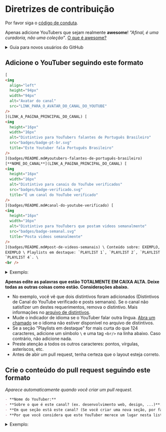 # Diretrizes de contribuição

Por favor siga o [código de conduta](codigo_de_conduta.md).

Apenas adicione YouTubers que sejam realmente **awesome**! _"Afinal, é uma curadoria, não uma coleção"_. [O que é awesome?](https://github.com/sindresorhus/awesome/blob/main/awesome.md#only-awesome-is-awesome)

<details>
  <summary>Guia para novos usuários do GitHub</summary>
  <ol>
    <li>Va até o arquivo <a href="https://github.com/rcarubbi/awesome-brazilian-youtubers/blob/main/readme.md">readme.md</a> neste repositório.</li>
    <li>Clique no botão "editar" (com o ícone de um lápis).</li>
    <li>Adicione o novo YouTuber (seguindo o formato abaixo e no final da seção apropriada) e clique em "Commit".</li>
    <li>Clique no botão verde "Criar um pull request", preencha o template e clique no botão verde "Criar um pull request" novamente.</li>
    <p>E é isso... fácil assim!</p>
  </ol>
</details>

## Adicione o YouTuber seguindo este formato

```html
[
<img
  align="left"
  height="94px"
  width="94px"
  alt="Avatar do canal"
  src="LINK_PARA_O_AVATAR_DO_CANAL_DO_YOUTUBE"
/>
](LINK_A_PAGINA_PRINCIPAL_DO_CANAL) [
<img
  height="16px"
  width="16px"
  alt="Distintivo para YouTubers falantes de Português Brasileiro"
  src="badges/badge-pt-br.svg"
  title="Este Youtuber fala Português Brasileiro"
/>
](badges/README.md#youtubers-falantes-de-português-brasileiro)
[**NOME_DO_CANAL**](LINK_A_PAGINA_PRINCIPAL_DO_CANAL) [
<img
  height="16px"
  width="16px"
  alt="Distintivo para canais do YouTube verificados"
  src="badges/badge-verificado.svg"
  title="É um canal do YouTube verificado"
/>
](badges/README.md#canal-do-youtube-verificado) [
<img
  height="16px"
  width="16px"
  alt="Distintivo para YouTubers que postam videos semanalmente"
  src="badges/badge-semanal.svg"
  title="Posta videos semanalmente"
/>
](badges/README.md#post-de-videos-semanais) \ Conteúdo sobre: EXEMPLO, EXEMPLO,
EXEMPLO \ Playlists em destaque: `PLAYLIST 1`, `PLAYLIST 2`, `PLAYLIST 3`,
`PLAYLIST 4`. \
<br />
```

<details>
  <summary>Exemplo:</summary>

[<img align="left" height="94px" width="94px" alt="Avatar do canal do GitHub" src="https://yt3.ggpht.com/a/AATXAJzVBGU-QyENevFp8etYX1iEak8Y7KEjUPsucWAvAA=s100-c-k-c0xffffffff-no-rj-mo"/>](https://www.youtube.com/user/github)

[<img height="16px" width="16px" alt="Distintivo para YouTubers falantes de português" src="badges/badge-pt-br.svg" title="Este Youtuber fala Português"/>](badges/README.md#youtubers-falantes-de-português-brasileiro) [**GitHub**](https://www.youtube.com/user/github) [<img height="16px" width="16px" alt="Distintivo para YouTubers que postam videos semanalmente" src="badges/badge-semanal.svg" title="Posta videos semanalmente"/>](badges/README.md#post-de-videos-semanais) \
Conteúdo sobre: Código livre, Segurança, Desenvolvimento de Aplicativos \
Playlists em destaque: `Open Source Friday`, `GitHub Satellite 2020 - Work`, `Public Roadmap`, `GitHub Artic Code Vault`.

</details>

**Apenas edite as palavras que estão TOTALMENTE EM CAIXA ALTA. Deixe todas as outras coisas como estão. Considerações abaixo.**

- No exemplo, você vê que dois distintivos foram adicionados (Distintivos de Canal do YouTube verificado e posts semanais). Se o canal não satisfizer um destes requerimentos, remova o distintivo. Mais informações no [arquivo de distintivos](badges/README.md).
- Mude o indicador de idioma se o YouTuber falar outra língua. [Abra um chamado](https://github.com/rcarubbi/awesome-brazilian-youtubers/issues/new) se o idioma não estiver disponível no arquivo de distintivos.
- Se a seção "Playlists em destaque" for mais curta do que 124 caracteres, adicione um símbolo `\` e uma tag `<br/>` na linha abaixo. Caso contrário, não adicione nada.
- Preste atenção a todos os outros caracteres: pontos, vírgulas, asteríscos, etc.
- Antes de abir um pull request, tenha certeza que o layout esteja correto.

## Crie o conteúdo do pull request seguindo este formato

_Aparece automaticamente quando você criar um pull request._

```markdown
- **Nome do YouTuber:**
- **Sobre o que é este canal? (ex. desenvolvimento web, design, ...)**:
- **Em que seção está este canal? (Se você criar uma nova seção, por favor especifique o motivo)**:
- **Por que você considera que este YouTuber merece um lugar nesta lista? _O que faz dele awesome?_**:
```

<details>
  <summary>Exemplo:</summary>

- **Nome do YouTuber**: GitHub
- **Sobre o que é este canal? (ex. desenvolvimento web, design, ...)**: Plataforma de desenvolvimento de software para armazenagem de repositórios.
- **Em que seção está este canal? (Se você criar uma nova seção, por favor especifique o motivo)**: Código Livre.
- **Por que você considera que este YouTuber merece um lugar nesta lista? _O que faz dele awesome?_**: O youtuber posta videos diariamente com tutoriais de tecnologia em geral. Estes tutoriais incluem proteção à sua empresa, busca de vulnerabilidades, uso de GitHub actions, e mais. Também tem playlists muito úteis aonde você pode encontrar palestras de profissionais que te ensinam diversos tópicos.
</details>
